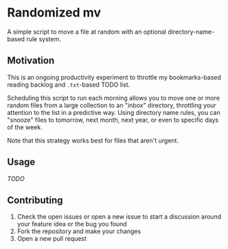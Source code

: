 Randomized mv
=============

A simple script to move a file at random with an optional directory-name-based rule system.


Motivation
----------

This is an ongoing productivity experiment to throttle my bookmarks-based reading backlog
and `.txt`-based TODO list.

Scheduling this script to run each morning allows you to move one or more random files from a large collection
to an "inbox" directory, throttling your attention to the list in a predictive way. Using directory name rules,
you can "snooze" files to tomorrow, next month, next year, or even to specific days of the week.

Note that this strategy works best for files that aren't urgent.


Usage
-----

*TODO*


Contributing
------------

1. Check the open issues or open a new issue to start a discussion around
   your feature idea or the bug you found
2. Fork the repository and make your changes
3. Open a new pull request
